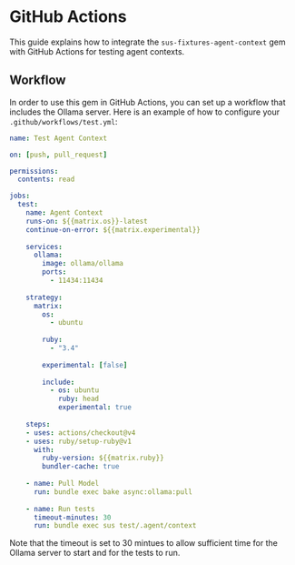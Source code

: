 # GitHub Actions

This guide explains how to integrate the `sus-fixtures-agent-context` gem with GitHub Actions for testing agent contexts.

## Workflow

In order to use this gem in GitHub Actions, you can set up a workflow that includes the Ollama server. Here is an example of how to configure your `.github/workflows/test.yml`:

```yaml
name: Test Agent Context

on: [push, pull_request]

permissions:
  contents: read

jobs:
  test:
    name: Agent Context
    runs-on: ${{matrix.os}}-latest
    continue-on-error: ${{matrix.experimental}}
    
    services:
      ollama:
        image: ollama/ollama
        ports:
          - 11434:11434
    
    strategy:
      matrix:
        os:
          - ubuntu
        
        ruby:
          - "3.4"
        
        experimental: [false]
        
        include:
          - os: ubuntu
            ruby: head
            experimental: true
    
    steps:
    - uses: actions/checkout@v4
    - uses: ruby/setup-ruby@v1
      with:
        ruby-version: ${{matrix.ruby}}
        bundler-cache: true
    
    - name: Pull Model
      run: bundle exec bake async:ollama:pull
    
    - name: Run tests
      timeout-minutes: 30
      run: bundle exec sus test/.agent/context
```

Note that the timeout is set to 30 mintues to allow sufficient time for the Ollama server to start and for the tests to run.
